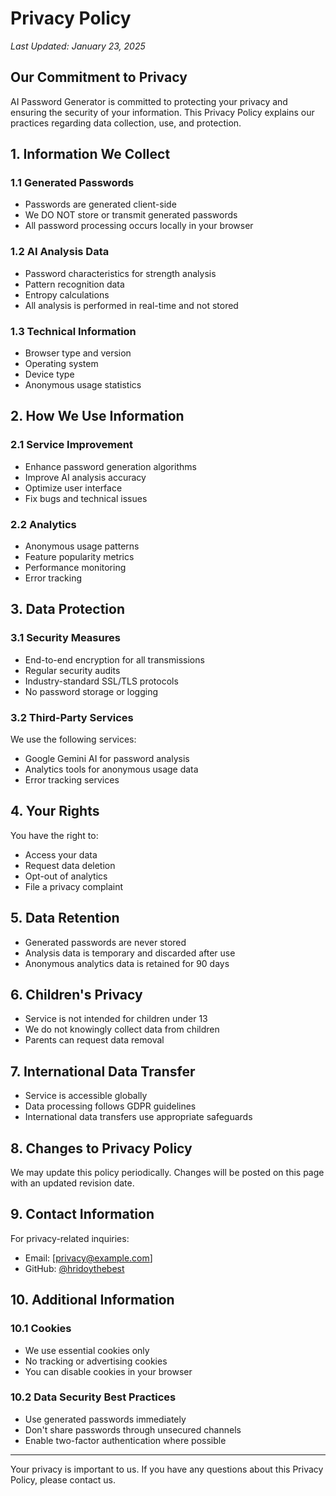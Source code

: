 # Privacy Policy

*Last Updated: January 23, 2025*

## Our Commitment to Privacy

AI Password Generator is committed to protecting your privacy and ensuring the security of your information. This Privacy Policy explains our practices regarding data collection, use, and protection.

## 1. Information We Collect

### 1.1 Generated Passwords
- Passwords are generated client-side
- We DO NOT store or transmit generated passwords
- All password processing occurs locally in your browser

### 1.2 AI Analysis Data
- Password characteristics for strength analysis
- Pattern recognition data
- Entropy calculations
- All analysis is performed in real-time and not stored

### 1.3 Technical Information
- Browser type and version
- Operating system
- Device type
- Anonymous usage statistics

## 2. How We Use Information

### 2.1 Service Improvement
- Enhance password generation algorithms
- Improve AI analysis accuracy
- Optimize user interface
- Fix bugs and technical issues

### 2.2 Analytics
- Anonymous usage patterns
- Feature popularity metrics
- Performance monitoring
- Error tracking

## 3. Data Protection

### 3.1 Security Measures
- End-to-end encryption for all transmissions
- Regular security audits
- Industry-standard SSL/TLS protocols
- No password storage or logging

### 3.2 Third-Party Services
We use the following services:
- Google Gemini AI for password analysis
- Analytics tools for anonymous usage data
- Error tracking services

## 4. Your Rights

You have the right to:
- Access your data
- Request data deletion
- Opt-out of analytics
- File a privacy complaint

## 5. Data Retention

- Generated passwords are never stored
- Analysis data is temporary and discarded after use
- Anonymous analytics data is retained for 90 days

## 6. Children's Privacy

- Service is not intended for children under 13
- We do not knowingly collect data from children
- Parents can request data removal

## 7. International Data Transfer

- Service is accessible globally
- Data processing follows GDPR guidelines
- International data transfers use appropriate safeguards

## 8. Changes to Privacy Policy

We may update this policy periodically. Changes will be posted on this page with an updated revision date.

## 9. Contact Information

For privacy-related inquiries:
- Email: [privacy@example.com]
- GitHub: [@hridoythebest](https://github.com/hridoythebest)

## 10. Additional Information

### 10.1 Cookies
- We use essential cookies only
- No tracking or advertising cookies
- You can disable cookies in your browser

### 10.2 Data Security Best Practices
- Use generated passwords immediately
- Don't share passwords through unsecured channels
- Enable two-factor authentication where possible

---

Your privacy is important to us. If you have any questions about this Privacy Policy, please contact us.
